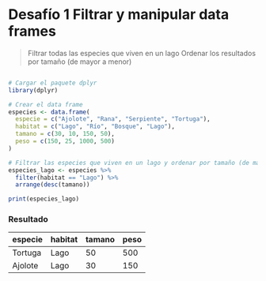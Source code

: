 # Desafío 1 Filtrar y manipular data frames 
> Filtrar todas las especies que viven en un lago
> Ordenar los resultados por tamaño (de mayor a menor)

```r

# Cargar el paquete dplyr
library(dplyr)

# Crear el data frame
especies <- data.frame(
  especie = c("Ajolote", "Rana", "Serpiente", "Tortuga"),
  habitat = c("Lago", "Río", "Bosque", "Lago"),
  tamano = c(30, 10, 150, 50),
  peso = c(150, 25, 1000, 500)
)

# Filtrar las especies que viven en un lago y ordenar por tamaño (de mayor a menor)
especies_lago <- especies %>%
  filter(habitat == "Lago") %>%
  arrange(desc(tamano))

print(especies_lago)
```
### Resultado

| especie | habitat | tamano | peso |
|---------|---------|--------|------|
| Tortuga | Lago    | 50     | 500  |
| Ajolote | Lago    | 30     | 150  |

